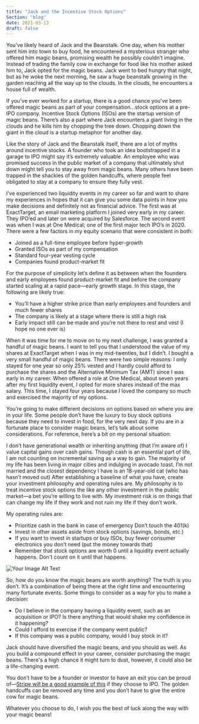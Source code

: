 ```yaml
---
title: "Jack and the Incentive Stock Options"
Section: "blog"
date: 2021-03-13
draft: false
---
```

You’ve likely heard of Jack and the Beanstalk. One day, when his mother sent him into town to buy food, he encountered a mysterious stranger who offered him magic beans, promising wealth he possibly couldn’t imagine. Instead of trading the family cow in exchange for food like his mother asked him to, Jack opted for the magic beans. Jack went to bed hungry that night, but as he woke the next morning, he saw a huge beanstalk growing in the garden reaching all the way up to the clouds. In the clouds, he encounters a house full of wealth.

If you've ever worked for a startup, there is a good chance you've been offered magic beans as part of your compensation...stock options at a pre-IPO company. Incentive Stock Options (ISOs) are the startup version of magic beans. There’s also a part where Jack encounters a giant living in the clouds and he kills him by chopping the tree down. Chopping down the giant in the cloud is a startup metaphor for another day.

Like the story of Jack and the Beanstalk itself, there are a lot of myths around incentive stocks. A founder who took an idea bootstrapped in a garage to IPO might say it’s extremely valuable. An employee who was promised success in the public market of a company that ultimately shut down might tell you to stay away from magic beans. Many others have been trapped in the shackles of the golden handcuffs, where people feel obligated to stay at a company to ensure they fully vest.

I’ve experienced two liquidity events in my career so far and want to share my experiences in hopes that it can give you some data points in how you make decisions and definitely not as financial advice. The first was at ExactTarget, an email marketing platform I joined very early in my career. They IPO’ed and later on were acquired by Salesforce. The second event was when I was at One Medical; one of the first major tech IPO’s in 2020. There were a few factors in my equity scenario that were consistent in both:

- Joined as a full-time employee before hyper-growth
- Granted ISOs as part of my compensation
- Standard four-year vesting cycle
- Companies found product-market fit

For the purpose of simplicity let’s define it as between when the founders and early employees found product-market fit and before the company started scaling at a rapid pace—early growth stage. In this stage, the following are likely true:

- You’ll have a higher strike price than early employees and founders and much fewer shares
- The company is likely at a stage where there is still a high risk 
- Early impact still can be made and you’re not there to rest and vest (I hope no one ever is)

When it was time for me to move on to my next challenge, I was granted a handful of magic beans. I want to tell you that I understood the value of my shares at ExactTarget when I was in my mid-twenties, but I didn’t. I bought a very small handful of magic beans. There were two simple reasons: I only stayed for one year so only 25% vested and I hardly could afford to purchase the shares and the Alternative Minimum Tax (AMT) since I was early in my career. When offered a role at One Medical, about seven years after my first liquidity event, I opted for more shares instead of the max salary. This time, I stayed four years because I loved the company so much and exercised the majority of my options.

You’re going to make different decisions on options based on where you are in your life. Some people don’t have the luxury to buy stock options because they need to invest in food, for the very next day. If you are in a fortunate place to consider magic beans, let’s talk about some considerations. For reference, here’s a bit on my personal situation:

I don’t have generational wealth or inheriting anything (that I’m aware of)
I value capital gains over cash gains. Though cash is an essential part of life, I am not counting on incremental saving as a way to gain. The majority of my life has been living in major cities and indulging in avocado toast.
I’m not married and the closest dependency I have is an 18-year-old cat (who has hasn’t moved out)
After establishing a baseline of what you have, create your investment philosophy and operating rules are. My philosophy is to treat incentive stock options the like any other investment in the public market—a bet you’re willing to live with. My investment risk is on things that can change my life if they work and not ruin my life if they don’t work. 

My operating rules are:

- Prioritize cash in the bank in case of emergency
Don’t touch the 401(k)
- Invest in other assets aside from stock options (savings, bonds, etc.)
- If you want to invest in startups or buy ISOs, buy fewer consumer electronics you don’t need (put the money towards that)
- Remember that stock options are worth 0 until a liquidity event actually happens. Don't count on it until that happens.

![Your Image Alt Text](/images/2021/03/img-2021-03-jack-and-the-incentive-stock-options.jpg)

So, how do you know the magic beans are worth anything? The truth is you don’t. It’s a combination of being there at the right time and encountering many fortunate events. Some things to consider as a way for you to make a decision:

- Do I believe in the company having a liquidity event, such as an acquisition or IPO? Is there anything that would shake my confidence in it happening?
- Could I afford to exercise if the company went public?
- If this company was a public company, would I buy stock in it?

Jack should have diversified the magic beans, and you should as well. As you build a compound effect in your career, consider purchasing the magic beans. There's a high chance it might turn to dust, however, it could also be a life-changing event.

You don’t have to be a founder or investor to have an exit you can be proud of—[Stripe will be a good example of this](https://twitter.com/davidhoang/status/1371329897247862787) if they choose to IPO. The golden handcuffs can be removed any time and you don’t have to give the entire cow for magic beans.

Whatever you choose to do, I wish you the best of luck along the way with your magic beans!